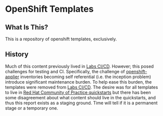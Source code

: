 # OpenShift Templates

## What Is This?
This is a repository of openshift templates, exclusively.

## History
Much of this content previously lived in [Labs CI/CD](https://github.com/dimjost/labs-ci-cd). However; this posed challenges for testing and CI. Specifically, the challenge of [openshift-applier](https://github.com/dimjost/openshift-applier) inventories becoming self referential (i.e. the inception problem) introduce significant maintenance burden. To help ease this burden, the templates were removed from [Labs CI/CD](https://github.com/dimjost/labs-ci-cd). The desire was for all templates to live in [Red Hat Community of Practice quickstarts](https://github.com/dimjost/containers-quickstarts) but there has been some disagreement about what content should live in the quickstarts, and thus this report exists as a staging ground. Time will tell if it is a permanent stage or a temporary one.
